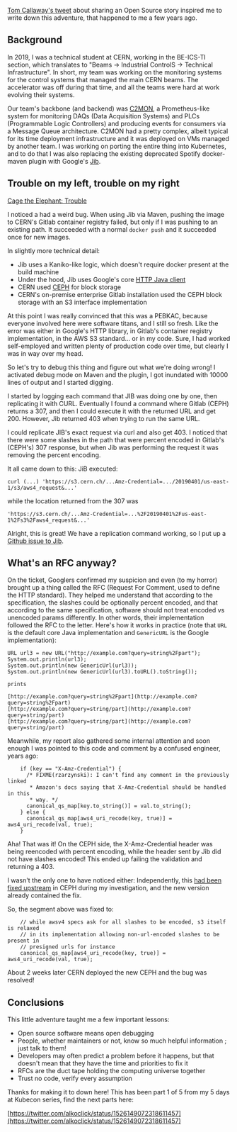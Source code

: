 [Tom Callaway's tweet](https://twitter.com/spotfoss/status/1511359144137265156) about sharing an Open Source story inspired me to write down this adventure, that happened to me a few years ago.

## Background

In 2019, I was a technical student at CERN, working in the BE-ICS-TI section, which translates to "Beams -> Industrial ControlS -> Technical Infrastructure". In short, my team was working on the monitoring systems for the control systems that managed the main CERN beams. The accelerator was off during that time, and all the teams were hard at work evolving their systems.

Our team's backbone (and backend) was [C2MON](https://github.com/c2mon/c2mon), a Prometheus-like system for monitoring DAQs (Data Acquisition Systems) and PLCs (Programmable Logic Controllers) and producing events for consumers via a Message Queue architecture. C2MON had a pretty complex, albeit typical for its time deployment infrastructure and it was deployed on VMs managed by another team. I was working on porting the entire thing into Kubernetes, and to do that I was also replacing the existing deprecated Spotify docker-maven plugin with Google's [Jib](https://github.com/GoogleContainerTools/jib).


## Trouble on my left, trouble on my right

[Cage the Elephant: Trouble](https://www.youtube.com/watch?v=lA-gGl6qihQ)

I noticed a had a weird bug. When using Jib via Maven, pushing the image to CERN's Gitlab container registry failed, but only if I was pushing to an existing path. It succeeded with a normal `docker push` and it succeeded once for new images.

In slightly more technical detail:
* Jib uses a Kaniko-like logic, which doesn't require docker present at the build machine
* Under the hood, Jib uses Google's core [HTTP Java client](https://github.com/googleapis/google-http-java-client/)
* CERN used [CEPH](https://ceph.io/) for block storage
* CERN's on-premise enterprise Gitlab installation used the CEPH block storage with an S3 interface implementation

At this point I was really convinced that this was a PEBKAC, because everyone involved here were software titans, and I still so fresh. Like the error was either in Google's HTTP library, in Gitlab's container registry implementation, in the AWS S3 standard... or in my code. Sure, I had worked self-employed and written plenty of production code over time, but clearly I was in way over my head.

So let's try to debug this thing and figure out what we're doing wrong! I activated debug mode on Maven and the plugin, I got inundated with 10000 lines of output and I started digging.

I started by logging each command that JIB was doing one by one, then replicating it with CURL. Eventually I found a command where Gitlab (CEPH) returns a 307, and then I could execute it with the returned URL and get 200. However, Jib returned 403 when trying to run the same URL. 

I could replicate JIB's exact request via curl and also get 403. I noticed that there were some slashes in the path that were percent encoded in Gitlab's (CEPH's) 307 response, but when Jib was performing the request it was removing the percent encoding. 

It all came down to this:  JiB executed:

```
curl (...) 'https://s3.cern.ch/...Amz-Credential=.../20190401/us-east-1/s3/aws4_request&...'
```

while the location returned from the 307 was
```
'https://s3.cern.ch/...Amz-Credential=...%2F20190401%2Fus-east-1%2Fs3%2Faws4_request&...'
```

Alright, this is great! We have a replication command working, so I put up a [Github issue to Jib](https://github.com/GoogleContainerTools/jib/issues/1590). 


## What's an RFC anyway?

On the ticket, Googlers confirmed my suspicion and even (to my horror) brought up a thing called the RFC (Request For Comment, used to define the HTTP standard). They helped me understand that according to the specification, the slashes could be optionally percent encoded, and that according to the same specification, software should not treat encoded vs unencoded params differently. In other words, their implementation followed the RFC to the letter. Here's how it works in practice (note that `URL` is the default core Java implementation and `GenericURL` is the Google implementation):

```
URL url3 = new URL("http://example.com?query=string%2Fpart");
System.out.println(url3);
System.out.println(new GenericUrl(url3));
System.out.println(new GenericUrl(url3).toURL().toString());
	
prints

[http://example.com?query=string%2Fpart](http://example.com?query=string%2Fpart)
[http://example.com?query=string/part](http://example.com?query=string/part)
[http://example.com?query=string/part](http://example.com?query=string/part)
```


Meanwhile, my report also gathered some internal attention and soon enough I was pointed to this code and comment by a confused engineer, years ago:

```
    if (key == "X-Amz-Credential") {
      /* FIXME(rzarzynski): I can't find any comment in the previously linked
       * Amazon's docs saying that X-Amz-Credential should be handled in this
       * way. */
      canonical_qs_map[key.to_string()] = val.to_string();
    } else {
      canonical_qs_map[aws4_uri_recode(key, true)] = aws4_uri_recode(val, true);
    }
```

Aha! That was it! On the CEPH side, the X-Amz-Credential header was being reencoded with percent encoding, while the header sent by Jib did not have slashes encoded! This ended up failing the validation and returning a 403.

I wasn't the only one to have noticed either: Independently, this [had been fixed upstream](https://github.com/ceph/ceph/pull/23652/files) in CEPH during my investigation, and the new version already contained the fix.

So, the segment above was fixed to: 
```
    // while awsv4 specs ask for all slashes to be encoded, s3 itself is relaxed
    // in its implementation allowing non-url-encoded slashes to be present in
    // presigned urls for instance
    canonical_qs_map[aws4_uri_recode(key, true)] = aws4_uri_recode(val, true);
```

About 2 weeks later CERN deployed the new CEPH and the bug was resolved!

## Conclusions

This little adventure taught me a few important lessons:
* Open source software means open debugging
* People, whether maintainers or not, know so much helpful information ; just talk to them!
* Developers may often predict a problem before it happens, but that doesn't mean that they have the time and priorities to fix it
* RFCs are the duct tape holding the computing universe together
* Trust no code, verify every assumption

Thanks for making it to down here! This has been part 1 of 5 from my 5 days at Kubecon series, find the next parts here:

[https://twitter.com/alkoclick/status/1526149072318611457](https://twitter.com/alkoclick/status/1526149072318611457)